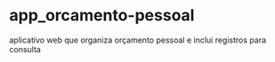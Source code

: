 # app_orcamento-pessoal
 aplicativo web que organiza orçamento pessoal e inclui registros para consulta 
